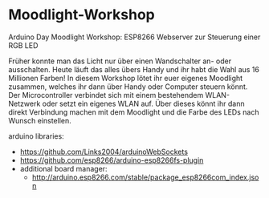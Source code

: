 # Moodlight-Workshop
Arduino Day Moodlight Workshop: ESP8266 Webserver zur Steuerung einer RGB LED

Früher konnte man das Licht nur über einen Wandschalter an- oder ausschalten. Heute läuft das alles übers Handy und ihr habt die Wahl aus 16 Millionen Farben!
In diesem Workshop lötet ihr euer eigenes Moodlight zusammen, welches ihr dann über Handy oder Computer steuern könnt. Der Microcontroller verbindet sich mit einem bestehendem WLAN-Netzwerk oder setzt ein eigenes WLAN auf. Über dieses könnt ihr dann direkt Verbindung machen mit dem Moodlight und die Farbe des LEDs nach Wunsch einstellen.

arduino libraries:
- https://github.com/Links2004/arduinoWebSockets
- https://github.com/esp8266/arduino-esp8266fs-plugin
- additional board manager:
	- http://arduino.esp8266.com/stable/package_esp8266com_index.json
